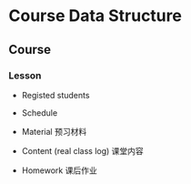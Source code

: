 # Course Data Structure


## Course

### Lesson

- Registed students
- Schedule

- Material                  预习材料
- Content (real class log)  课堂内容
- Homework                  课后作业





